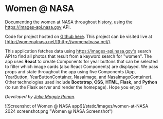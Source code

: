 # Women @ NASA

Documenting the women at NASA throughout history, using the https://images-api.nasa.gov API.  

Code for project hosted on [Github here](https://github.com/maggieee/women-at-NASA/). This project can be visited live at [http://womenatnasa.net/](http://womenatnasa.net/). 

This application fetches data using https://images-api.nasa.gov's search API to find all photos that result from a keyword search for "women". The app uses **React** to create Components for year buttons that can be selected to filter which image cards (also React Components) are displayed. We pass props and state throughout the app using five Components (App, YearButton, YearButtonContainer, NasaImage, and NasaImageContainer). Other technologies used include **Bootstrap**, **CSS**, **HTML**, **Flask**, and **Python** (to run the Flask server and render the homepage). Hope you enjoy!

*Developed by [Jake Maggie Ronan](https://www.linkedin.com/in/maggie-ronan/).*

![Screenshot of Women @ NASA app!](/static/images/women-at-NASA 2024 screenshot.png "Women @ NASA Screenshot")


